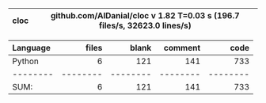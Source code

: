 cloc|github.com/AlDanial/cloc v 1.82  T=0.03 s (196.7 files/s, 32623.0 lines/s)
--- | ---

Language|files|blank|comment|code
:-------|-------:|-------:|-------:|-------:
Python|6|121|141|733
--------|--------|--------|--------|--------
SUM:|6|121|141|733

